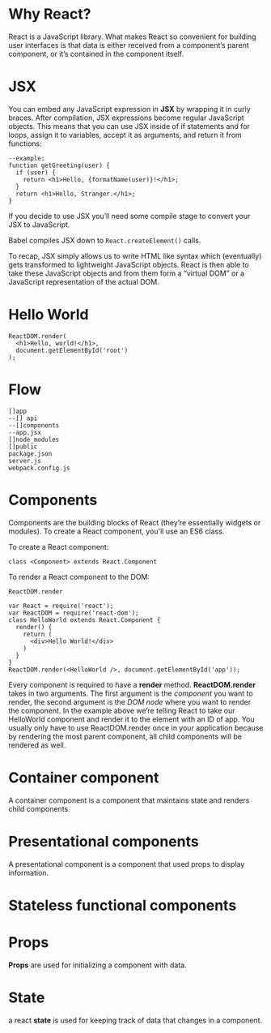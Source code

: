 # Why React? 
React is a JavaScript library. What makes React so convenient for building user interfaces is that data is either received from a component’s parent component, or it’s contained in the component itself.

# JSX 
You can embed any JavaScript expression in **JSX** by wrapping it in curly braces. After compilation, JSX expressions become regular JavaScript objects. This means that you can use JSX inside of if statements and for loops, assign it to variables, accept it as arguments, and return it from functions:

```
--example: 
function getGreeting(user) {
  if (user) {
    return <h1>Hello, {formatName(user)}!</h1>;
  }
  return <h1>Hello, Stranger.</h1>;
}
```
If you decide to use JSX you’ll need some compile stage to convert your JSX to JavaScript. 

Babel compiles JSX down to ```React.createElement()``` calls.

To recap, JSX simply allows us to write HTML like syntax which (eventually) gets transformed to lightweight JavaScript objects. React is then able to take these JavaScript objects and from them form a “virtual DOM” or a JavaScript representation of the actual DOM. 

# Hello World
```
ReactDOM.render(
  <h1>Hello, world!</h1>,
  document.getElementById('root')
);
```
# Flow
```
[]app
--[] api
--[]components
--app.jsx
[]node_modules
[]public 
package.json
server.js
webpack.config.js
```

# Components 
Components are the building blocks of React (they’re essentially widgets or modules). To create a React component, you'll use an ES6 class.

To create a React component: 
```
class <Component> extends React.Component
```
To render a React component to the DOM:
```
ReactDOM.render
```
```
var React = require('react');
var ReactDOM = require('react-dom');
class HelloWorld extends React.Component {
  render() {
    return (
      <div>Hello World!</div>
    )
  }
}
ReactDOM.render(<HelloWorld />, document.getElementById('app'));
```

Every component is required to have a **render** method. **ReactDOM.render** takes in two arguments. The first argument is the *component* you want to render, the second argument is the *DOM node* where you want to render the component. In the example above we’re telling React to take our HelloWorld component and render it to the element with an ID of app. You usually only have to use ReactDOM.render once in your application because by rendering the most parent component, all child components will be rendered as well.

# Container component 
A container component is a component that maintains state and renders child components.

# Presentational components
A presentational component is a component that used props to display information. 

# Stateless functional components
 
# Props
**Props** are used for initializing a component with data.

# State
a react **state** is used for keeping track of data that changes in a component. 
